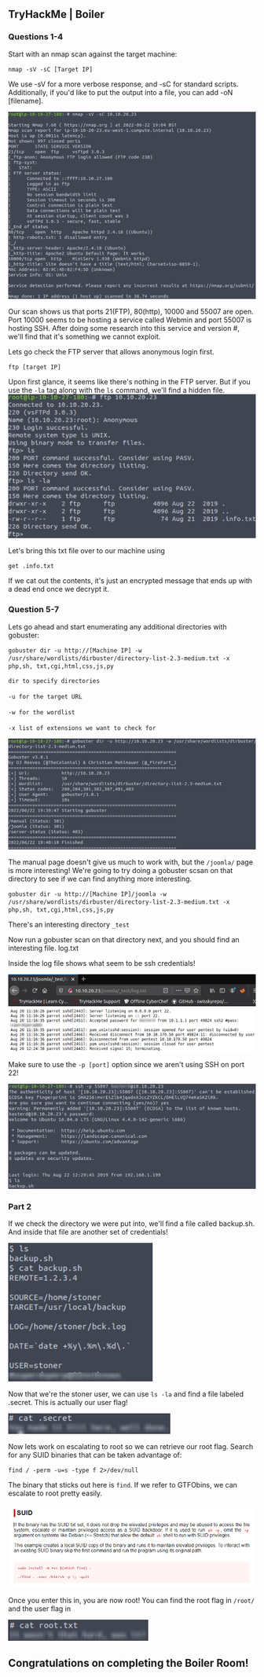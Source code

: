 ## TryHackMe | Boiler

### Questions 1-4

Start with an nmap scan against the target machine: 

```
nmap -sV -sC [Target IP]
```
We use -sV for a more verbose response, and -sC for standard scripts. Additionally, if you'd like to put the output into a file, you can add -oN [filename].

![NmapScan](THMScreenshots/Boiler/NmapScan.png)

Our scan shows us that ports 21(FTP), 80(http), 10000 and 55007 are open. Port 10000 seems to be hosting a service called Webmin and port 55007 is hosting SSH. After doing some research into this service and version #, we'll find that it's something we cannot exploit.

Lets go check the FTP server that allows anonymous login first.

```
ftp [target IP]
```

Upon first glance, it seems like there's nothing in the FTP server. But if you use the ```-la``` tag along with the ```ls``` command, we'll find a hidden file.
![FTPFile](THMScreenshots/Boiler/FTPFile.png)

Let's bring this txt file over to our machine using 
```
get .info.txt
```
If we cat out the contents, it's just an encrypted message that ends up with a dead end once we decrypt it.


### Question 5-7

Lets go ahead and start enumerating any additional directories with gobuster:
``` 
gobuster dir -u http://[Machine IP] -w /usr/share/wordlists/dirbuster/directory-list-2.3-medium.txt -x php,sh, txt,cgi,html,css,js,py
```
```
dir to specify directories

-u for the target URL

-w for the wordlist

-x list of extensions we want to check for
```
![Gobuster](THMScreenshots/Boiler/Gobuster.png)

The manual page doesn't give us much to work with, but the ```/joomla/``` page is more interesting! We're going to try doing a gobuster scsan on that directory to see if we can find anything more interesting.

``` 
gobuster dir -u http://[Machine IP]/joomla -w /usr/share/wordlists/dirbuster/directory-list-2.3-medium.txt -x php,sh, txt,cgi,html,css,js,py
```

There's an interesting directory ```_test``` 

Now run a gobuster scan on that directory next, and you should find an interesting file. log.txt

Inside the log file shows what seem to be ssh credentials!

![SSHCreds](THMScreenshots/Boiler/SSHCreds.png)

Make sure to use the ```-p [port]``` option since we aren't using SSH on port 22!

![SSH](THMScreenshots/Boiler/SSH.png)


### Part 2

If we check the directory we were put into, we'll find a file called backup.sh. And inside that file are another set of credentials!

![StonerCreds](THMScreenshots/Boiler/StonerCreds.png)

Now that we're the stoner user, we can use ```ls -la``` and find a file labeled .secret. This is actually our user flag!

![UserFlag](THMScreenshots/Boiler/UserFlag.png)

Now lets work on escalating to root so we can retrieve our root flag. Search for any SUID binaries that can be taken advantage of:
```
find / -perm -u=s -type f 2>/dev/null
```

The binary that sticks out here is ```find```. If we refer to GTFObins, we can escalate to root pretty easily.

![GTFOBins](THMScreenshots/Boiler/GTFOBins.png)

Once you enter this in, you are now root! You can find the root flag in ```/root/``` and the user flag in 

![RootFlag](THMScreenshots/Boiler/RootFlag.png)

## Congratulations on completing the Boiler Room!
